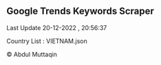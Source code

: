 

## Google Trends Keywords Scraper 
 
Last Update 20-12-2022 , 20:56:37

Country List :
VIETNAM.json



© Abdul Muttaqin 
